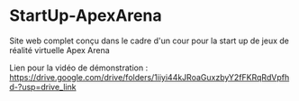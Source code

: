 # StartUp-ApexArena
Site web complet conçu dans le cadre d'un cour pour la start up de jeux de réalité virtuelle Apex Arena 

Lien pour la vidéo de démonstration : https://drive.google.com/drive/folders/1iiyi44kJRoaGuxzbyY2fFKRqRdVpfhd-?usp=drive_link
